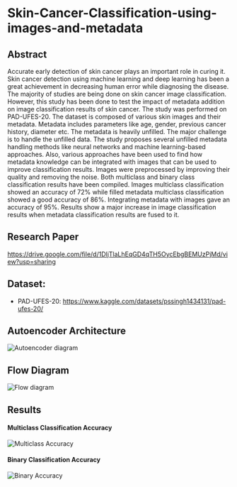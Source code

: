 # Skin-Cancer-Classification-using-images-and-metadata

## Abstract
Accurate early detection of skin cancer plays an important role in curing it. Skin cancer detection using machine learning and deep learning has been a great achievement in decreasing human error while diagnosing the disease. The majority of studies are being done on skin cancer image classification. However, this study has been done to test the impact of metadata addition on image classification results of skin cancer. The study was performed on PAD-UFES-20. The dataset is composed of various skin images and their metadata. Metadata includes parameters like age, gender, previous cancer history, diameter etc. The metadata is heavily unfilled. The major challenge is to handle the unfilled data. The study proposes several unfilled metadata handling methods like neural networks and machine learning-based approaches. Also, various approaches have been used to find how metadata knowledge can be integrated with images that can be used to improve classification results. Images were preprocessed by improving their quality and removing the noise. Both multiclass and binary class classification results have been compiled. Images multiclass classification showed an accuracy of 72% while filled metadata multiclass classification showed a good accuracy of 86%. Integrating metadata with images gave an accuracy of 95%. Results show a major increase in image classification results when metadata classification results are fused to it. 

## Research Paper
https://drive.google.com/file/d/1DljTlaLhEqGD4qTH5OycEbgBEMUzPjMd/view?usp=sharing

## Dataset:
- PAD-UFES-20: https://www.kaggle.com/datasets/pssingh1434131/pad-ufes-20/

## Autoencoder Architecture
![Autoencoder diagram](https://github.com/user-attachments/assets/f46a7851-42c1-45e9-8969-423e75986131)

## Flow Diagram
![Flow diagram](https://github.com/user-attachments/assets/112bce91-6b38-4efd-8eec-52be9e45a315)

## Results

#### Multiclass Classification Accuracy
![Multiclass Accuracy](https://github.com/user-attachments/assets/343903ec-50f5-4dc8-a644-01ef13458d8e)

#### Binary Classification Accuracy
![Binary Accuracy](https://github.com/user-attachments/assets/00b0e974-d4bb-427e-b97e-2cb5dd2cd34e)
